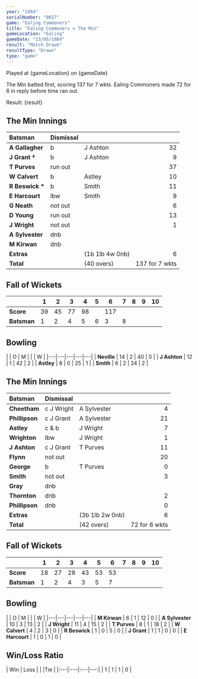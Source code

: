 ```yaml
---
year: "1984"
serialNumber: "0017"
game: "Ealing Commoners"
title: "Ealing Commoners v The Min"
gameLocation: "Ealing"
gameDate: "13/05/1984"
result: "Match Drawn"
resultType: "Drawn"
type: "game"
---
```


Played at {gameLocation} on {gameDate} 

The Min batted first, scoring 137 for 7 wkts. Ealing Commoners made 72 for 6 in reply before time ran out.

Result: {result}
 
## The Min Innings

| Batsman | Dismissal |  |  |
|:---|:---|---|---:|
| **A Gallagher** | b | J Ashton | 32 | 
| **J Grant &#8224;** | b | J Ashton | 9 | 
| **T Purves** | run out | | 37 | 
| **W Calvert** | b | Astley | 10 | 
| **R Beswick &#42;** | b | Smith | 11 | 
| **E Harcourt** | lbw | Smith | 9 | 
| **G Neath** | not out | | 6 | 
| **D Young** | run out |  | 13 | 
| **J Wright** | not out | | 1 | 
| **A Sylvester** | dnb |  | | 
| **M Kirwan** | dnb | |  | 
| **Extras** | | (1b 1lb 4w 0nb) | 6 | 
| **Total** | | (40 overs) | 137 for 7 wkts | 

## Fall of Wickets

| | 1 | 2 | 3 | 4 | 5 | 6 | 7 | 8 | 9 | 10 |
|---|---|---|---|---|---|---|---|---|---|---|
| **Score** | 39 | 45 | 77 | 98 | | 117 |  |  |  |  | 
| **Batsman** | 1 | 2 | 4 | 5 | 6 | 3 | 8 |  |  |  | 


## Bowling

| | O | M |  |  | W |
|---|---|---|---|---|
| **Neville** | 14 | 2 | 40 | 0 | 
| **J Ashton** | 12 | 1 | 42 | 2 | 
| **Astley** | 8 | 0 | 25 | 1 | 
| **Smith** | 6 | 2 | 24 | 2 | 

## The Min Innings

| Batsman | Dismissal |  |  |
|:---|:---|---|---:|
| **Cheetham** | c J Wright | A Sylvester | 4 | 
| **Phillipson** | c J Grant | A Sylvester | 21 | 
| **Astley** | c & b | J Wright | 7 | 
| **Wrighton** | lbw| J Wright | 1 | 
| **J Ashton** | c J Grant | T Purves | 11 | 
| **Flynn** | not out |  | 20 | 
| **George** | b | T Purves | 0 | 
| **Smith** | not out |  | 3 | 
| **Gray** | dnb | | | 
| **Thornton** | dnb | | 2 | 
| **Phillipson** | dnb | | 0 | 
| **Extras** | | (3b 1lb 2w 0nb) | 6 | 
| **Total** | | (42 overs) | 72 for 6 wkts | 

## Fall of Wickets

| | 1 | 2 | 3 | 4 | 5 | 6 | 7 | 8 | 9 | 10 |
|---|---|---|---|---|---|---|---|---|---|---|
| **Score** | 18 | 27 | 28 | 43 | 53 | 53 |  |  | |  | 
| **Batsman** | 1 | 2 | 4 | 3 | 5 | 7 |  |  |  |  | 


## Bowling

| | O | M |  |  | W |
|---|---|---|---|---|
| **M Kirwan** | 6 | 1 | 12 | 0 | 
| **A Sylvester** | 10 | 3 | 13 | 2 | 
| **J Wright** | 11 | 4 | 15 | 2 | 
| **T Purves** | 8 | 1 | 18 | 2 | 
| **W Calvert** | 4 | 2 | 3 | 0 | 
| **R Beswick** | 1 | 0 | 5 | 0 | 
| **J Grant** | 1 | 1 | 0 | 0 |
| **E Harcourt** | 1 | 0 | 1 | 0 |

## Win/Loss Ratio

| Win | Loss |  |  |Tie |
|:---|:---|:---|---:|
| 1 | 1 | 1 | 0 |